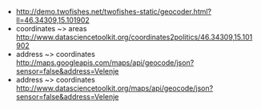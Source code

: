 - http://demo.twofishes.net/twofishes-static/geocoder.html?ll=46.34309,15.101902
- coordinates ~> areas http://www.datasciencetoolkit.org/coordinates2politics/46.34309,15.101902
- address ~> coordinates http://maps.googleapis.com/maps/api/geocode/json?sensor=false&address=Velenje
- address ~> coordinates http://www.datasciencetoolkit.org/maps/api/geocode/json?sensor=false&address=Velenje
